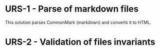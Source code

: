 # URS-1 - Parse of markdown files

This solution parses CommonMark (markdown) and converts it to HTML.

# URS-2 - Validation of files invariants
